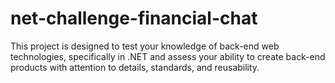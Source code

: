 # net-challenge-financial-chat
This project is designed to test your knowledge of back-end web technologies, specifically in .NET and assess your ability to create back-end products with attention to details, standards, and reusability.
